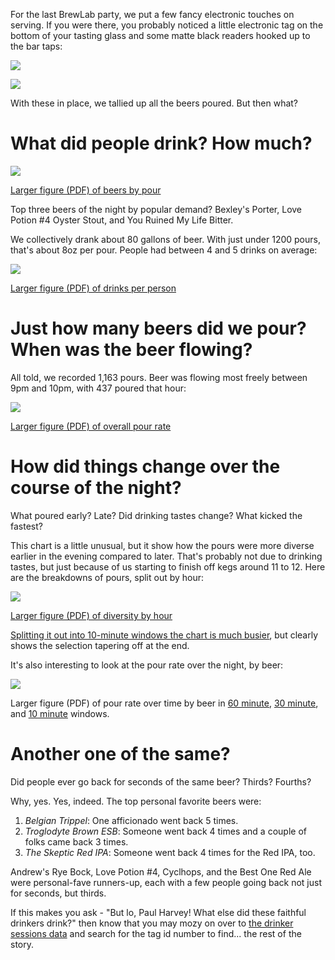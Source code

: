 For the last BrewLab party, we put a few fancy electronic touches on serving.  If you were there, you probably noticed a little electronic tag on the bottom of your tasting glass and some matte black readers hooked up to the bar taps:

![](./images/tags.jpg)

![](./images/reader.jpg)

With these in place, we tallied up all the beers poured.  But then what?

What did people drink?  How much?
=================================

![](./images/gg.beers.by.pour.small.png)

[Larger figure (PDF) of beers by pour](./pdfs/gg.beers.by.pour.pdf)

Top three beers of the night by popular demand?  Bexley's Porter, Love Potion #4 Oyster Stout, and You Ruined My Life Bitter.

We collectively drank about 80 gallons of beer.  With just under 1200 pours, that's about 8oz per pour.  People had between 4 and 5 drinks on average:

![](./images/qplot.drinks.hist.small.png)

[Larger figure (PDF) of drinks per person](./pdfs/qplot.drinks.hist.pdf)

Just how many beers did we pour?  When was the beer flowing?
============================================================

All told, we recorded 1,163 pours.  Beer was flowing most freely between 9pm and 10pm, with 437 poured that hour:

![](./images/gg.overall.lines.30.small.png)

[Larger figure (PDF) of overall pour rate](./pdfs/gg.overall.lines.30.pdf)

How did things change over the course of the night?
===================================================

What poured early? Late? Did drinking tastes change? What kicked the fastest?

This chart is a little unusual, but it show how the pours were more diverse earlier in the evening compared to later.  That's probably not due to drinking tastes, but just because of us starting to finish off kegs around 11 to 12.  Here are the breakdowns of pours, split out by hour:

![](./images/gg.bars.60.small.png)

[Larger figure (PDF) of diversity by hour](./pdfs/gg.bars.60.pdf)

[Splitting it out into 10-minute windows the chart is much busier](./pdfs/gg.bars.10.pdf), but clearly shows the selection tapering off at the end.

It's also interesting to look at the pour rate over the night, by beer:

![](./images/gg.lines.grid.small.30.png)

Larger figure (PDF) of pour rate over time by beer in [60 minute](./pdfs/gg.lines.60.pdf), [30 minute](./pdfs/gg.lines.30.pdf), and [10 minute](./pdfs/gg.lines.10.pdf) windows.

Another one of the same?
========================

Did people ever go back for seconds of the same beer?  Thirds?  Fourths?

Why, yes.  Yes, indeed.  The top personal favorite beers were:

1. *Belgian Trippel*: One afficionado went back 5 times.
2. *Troglodyte Brown ESB*: Someone went back 4 times and a couple of folks came back 3 times.
3. *The Skeptic Red IPA*: Someone went back 4 times for the Red IPA, too.

Andrew's Rye Bock, Love Potion #4, Cyclhops, and the Best One Red Ale were
personal-fave runners-up, each with a few people going back not just for
seconds, but thirds.

If this makes you ask - "But lo, Paul Harvey!  What else did these faithful
drinkers drink?" then know that you may mozy on over to
[the drinker sessions data](drinker-sessions.txt)
and search for the tag id number to find... the rest of the story.
